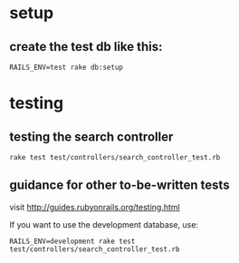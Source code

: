 # setup

## create the test db like this:

```
RAILS_ENV=test rake db:setup
```

# testing

## testing the search controller

```
rake test test/controllers/search_controller_test.rb
```


## guidance for other to-be-written tests

visit http://guides.rubyonrails.org/testing.html


If you want to use the development database, use:
```
RAILS_ENV=development rake test test/controllers/search_controller_test.rb
```

